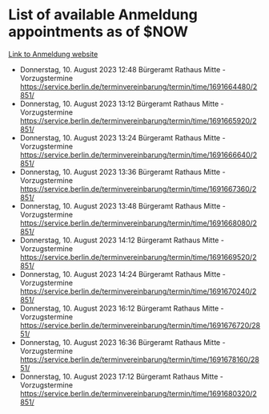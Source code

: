 # List of available Anmeldung appointments as of $NOW
[Link to Anmeldung website](https://service.berlin.de/terminvereinbarung/termin/tag.php?termin=1&anliegen[]=120686&dienstleisterlist=122210,122217,327316,122219,327312,122227,327314,122231,327346,122243,327348,122254,122252,329742,122260,329745,122262,329748,122271,327278,122273,327274,122277,327276,330436,122280,327294,122282,327290,122284,327292,122291,327270,122285,327266,122286,327264,122296,327268,150230,329760,122297,327286,122294,327284,122312,329763,122314,329775,122304,327330,122311,327334,122309,327332,317869,122281,327352,122279,329772,122283,122276,327324,122274,327326,122267,329766,122246,327318,122251,327320,122257,327322,122208,327298,122226,327300&herkunft=http%3A%2F%2Fservice.berlin.de%2Fdienstleistung%2F120686%2F)
- Donnerstag, 10. August 2023 12:48 Bürgeramt Rathaus Mitte - Vorzugstermine https://service.berlin.de/terminvereinbarung/termin/time/1691664480/2851/
- Donnerstag, 10. August 2023 13:12 Bürgeramt Rathaus Mitte - Vorzugstermine https://service.berlin.de/terminvereinbarung/termin/time/1691665920/2851/
- Donnerstag, 10. August 2023 13:24 Bürgeramt Rathaus Mitte - Vorzugstermine https://service.berlin.de/terminvereinbarung/termin/time/1691666640/2851/
- Donnerstag, 10. August 2023 13:36 Bürgeramt Rathaus Mitte - Vorzugstermine https://service.berlin.de/terminvereinbarung/termin/time/1691667360/2851/
- Donnerstag, 10. August 2023 13:48 Bürgeramt Rathaus Mitte - Vorzugstermine https://service.berlin.de/terminvereinbarung/termin/time/1691668080/2851/
- Donnerstag, 10. August 2023 14:12 Bürgeramt Rathaus Mitte - Vorzugstermine https://service.berlin.de/terminvereinbarung/termin/time/1691669520/2851/
- Donnerstag, 10. August 2023 14:24 Bürgeramt Rathaus Mitte - Vorzugstermine https://service.berlin.de/terminvereinbarung/termin/time/1691670240/2851/
- Donnerstag, 10. August 2023 16:12 Bürgeramt Rathaus Mitte - Vorzugstermine https://service.berlin.de/terminvereinbarung/termin/time/1691676720/2851/
- Donnerstag, 10. August 2023 16:36 Bürgeramt Rathaus Mitte - Vorzugstermine https://service.berlin.de/terminvereinbarung/termin/time/1691678160/2851/
- Donnerstag, 10. August 2023 17:12 Bürgeramt Rathaus Mitte - Vorzugstermine https://service.berlin.de/terminvereinbarung/termin/time/1691680320/2851/
